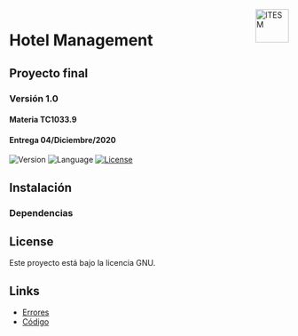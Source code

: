 <a href="#">
    <img src="https://javier.rodriguez.org.mx/itesm/2014/tecnologico-de-monterrey-black.png" alt="ITESM" title="ITESM" align="right" height="60" />
</a>

# Hotel Management
## Proyecto final
### Versión 1.0
#### Materia TC1033.9
#### Entrega 04/Diciembre/2020

![Version](https://img.shields.io/badge/Version-0.1-blue)
![Language](https://img.shields.io/badge/Language-C++-blue)
[![License](https://img.shields.io/badge/license-GNU-blue)](https://opensource.org/licenses/GPL-3.0)

## Instalación

### Dependencias

## License

Este proyecto está bajo la licencia GNU.

## Links

* [Errores](https://github.com/iangg29/Hotel-Management/issues)
* [Código](https://github.com/iangg29/Hotel-Management)
